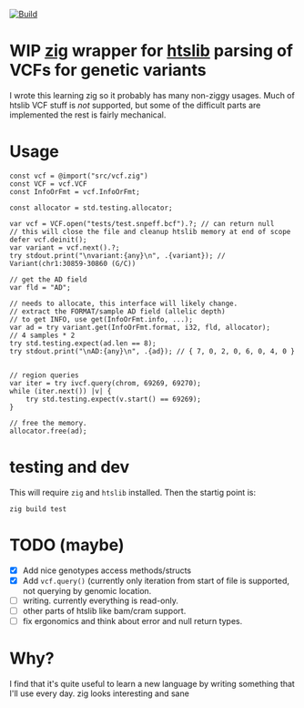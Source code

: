 [![Build](https://github.com/brentp/hts-zig/actions/workflows/build.yml/badge.svg)](https://github.com/brentp/hts-zig/actions/workflows/build.yml)

# WIP [zig](https://ziglang.org) wrapper for [htslib](htslib.org) parsing of VCFs for genetic variants

I wrote this learning zig so it probably has many non-ziggy usages.
Much of htslib VCF stuff is *not* supported, but some of the difficult parts are
implemented the rest is fairly mechanical.


# Usage

```zig
const vcf = @import("src/vcf.zig")
const VCF = vcf.VCF
const InfoOrFmt = vcf.InfoOrFmt;

const allocator = std.testing.allocator;

var vcf = VCF.open("tests/test.snpeff.bcf").?; // can return null
// this will close the file and cleanup htslib memory at end of scope
defer vcf.deinit(); 
var variant = vcf.next().?;
try stdout.print("\nvariant:{any}\n", .{variant}); // Variant(chr1:30859-30860 (G/C))

// get the AD field
var fld = "AD";

// needs to allocate, this interface will likely change.
// extract the FORMAT/sample AD field (allelic depth)
// to get INFO, use get(InfoOrFmt.info, ...);
var ad = try variant.get(InfoOrFmt.format, i32, fld, allocator);
// 4 samples * 2
try std.testing.expect(ad.len == 8);
try stdout.print("\nAD:{any}\n", .{ad}); // { 7, 0, 2, 0, 6, 0, 4, 0 }


// region queries
var iter = try ivcf.query(chrom, 69269, 69270);
while (iter.next()) |v| {
    try std.testing.expect(v.start() == 69269);
}

// free the memory.
allocator.free(ad);
```

# testing and dev

This will require `zig` and `htslib` installed.
Then the startig point is:
```
zig build test
```

# TODO (maybe)

- [X] Add nice genotypes access methods/structs
- [X] Add `vcf.query()` (currently only iteration from start of file is supported, not querying by genomic location.
- [ ] writing. currently everything is read-only.
- [ ] other parts of htslib like bam/cram support.
- [ ] fix ergonomics and think about error and null return types.

# Why?

I find that it's quite useful to learn a new language by writing something that
I'll use every day. zig looks interesting and sane
